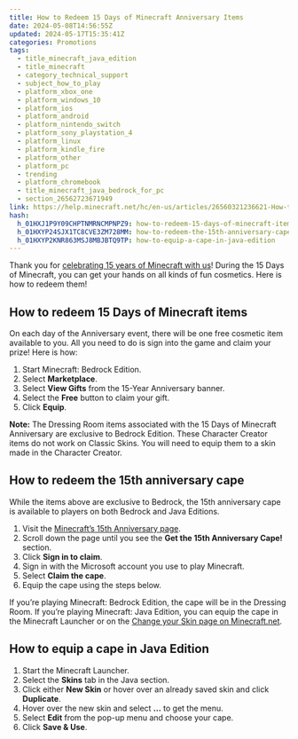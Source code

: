 ```yaml
---
title: How to Redeem 15 Days of Minecraft Anniversary Items
date: 2024-05-08T14:56:55Z
updated: 2024-05-17T15:35:41Z
categories: Promotions
tags:
  - title_minecraft_java_edition
  - title_minecraft
  - category_technical_support
  - subject_how_to_play
  - platform_xbox_one
  - platform_windows_10
  - platform_ios
  - platform_android
  - platform_nintendo_switch
  - platform_sony_playstation_4
  - platform_linux
  - platform_kindle_fire
  - platform_other
  - platform_pc
  - trending
  - platform_chromebook
  - title_minecraft_java_bedrock_for_pc
  - section_26562723671949
link: https://help.minecraft.net/hc/en-us/articles/26560321236621-How-to-Redeem-15-Days-of-Minecraft-Anniversary-Items
hash:
  h_01HXJ1P9Y09CHPTNMRNCMPNPZ9: how-to-redeem-15-days-of-minecraft-items
  h_01HXYP24SJX1TC8CVE3ZM728MM: how-to-redeem-the-15th-anniversary-cape
  h_01HXYP2KNR863MSJ8MBJBTQ9TP: how-to-equip-a-cape-in-java-edition
---
```


Thank you for [celebrating 15 years of Minecraft with us](https://www.minecraft.net/en-us/15th-anniversary)! During the 15 Days of Minecraft, you can get your hands on all kinds of fun cosmetics. Here is how to redeem them!

## How to redeem 15 Days of Minecraft items

On each day of the Anniversary event, there will be one free cosmetic item available to you. All you need to do is sign into the game and claim your prize! Here is how:

1.  Start Minecraft: Bedrock Edition.
2.  Select **Marketplace**.
3.  Select **View Gifts** from the 15-Year Anniversary banner.
4.  Select the **Free** button to claim your gift.
5.  Click **Equip**.

**Note:** The Dressing Room items associated with the 15 Days of Minecraft Anniversary are exclusive to Bedrock Edition. These Character Creator items do not work on Classic Skins. You will need to equip them to a skin made in the Character Creator.

## How to redeem the 15th anniversary cape

While the items above are exclusive to Bedrock, the 15th anniversary cape is available to players on both Bedrock and Java Editions.

1.  Visit the [Minecraft’s 15th Anniversary page](https://www.minecraft.net/en-us/15th-anniversary).
2.  Scroll down the page until you see the **Get the 15th Anniversary Cape!** section.
3.  Click **Sign in to claim**.
4.  Sign in with the Microsoft account you use to play Minecraft.
5.  Select **Claim the cape**.
6.  Equip the cape using the steps below.

If you’re playing Minecraft: Bedrock Edition, the cape will be in the Dressing Room. If you’re playing Minecraft: Java Edition, you can equip the cape in the Minecraft Launcher or on the [Change your Skin page on Minecraft.net](https://www.minecraft.net/en-us/msaprofile/mygames/editskin).

## How to equip a cape in Java Edition

1.  Start the Minecraft Launcher.
2.  Select the **Skins** tab in the Java section.
3.  Click either **New Skin** or hover over an already saved skin and click **Duplicate**.
4.  Hover over the new skin and select **...** to get the menu.
5.  Select **Edit** from the pop-up menu and choose your cape.
6.  Click **Save & Use**.
